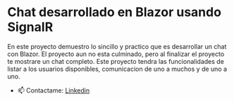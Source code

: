 # Chat desarrollado en Blazor usando SignalR
En este proyecto demuestro lo sincillo y practico que es desarrollar un chat con Blazor. 
El proyecto aun no esta culminado, pero al finalizar el proyecto te mostrare un chat completo.
Este proyecto tendra las funcionalidades de listar a los usuarios disponibles, comunicacion de uno a muchos y de uno a uno.

- 📫 Contactame: [Linkedin](https://www.linkedin.com/in/percy-luis-leon-lucas/)
